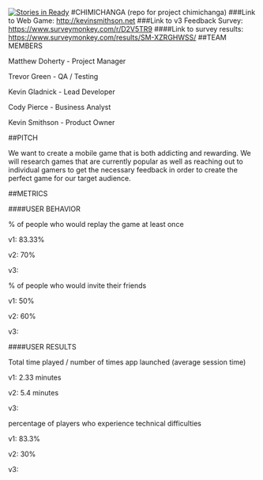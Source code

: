 [![Stories in Ready](https://badge.waffle.io/asu-cis-capstone/chimichanga.png?label=ready&title=Ready)](https://waffle.io/asu-cis-capstone/chimichanga)
#CHIMICHANGA
(repo for project chimichanga)
###Link to Web Game: http://kevinsmithson.net
###Link to v3 Feedback Survey: https://www.surveymonkey.com/r/D2V5TR9
####Link to survey results: https://www.surveymonkey.com/results/SM-XZRGHWSS/
##TEAM MEMBERS

Matthew Doherty - Project Manager

Trevor Green - QA / Testing

Kevin Gladnick - Lead Developer

Cody Pierce - Business Analyst

Kevin Smithson - Product Owner

##PITCH

We want to create a mobile game that is both addicting and rewarding. We will research games that are currently popular as well as reaching out to individual gamers to get the necessary feedback in order to create the perfect game for our target audience.

##METRICS

####USER BEHAVIOR

% of people who would replay the game at least once

v1: 83.33%

v2: 70%

v3: 

% of people who would invite their friends

v1: 50%

v2: 60%

v3:

####USER RESULTS

Total time played / number of times app launched (average session time)

v1: 2.33 minutes

v2: 5.4 minutes

v3:

percentage of players who experience technical difficulties

v1: 83.3%

v2: 30%

v3:
